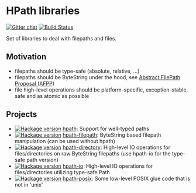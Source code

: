 # HPath libraries

[![Gitter chat](https://badges.gitter.im/Join%20Chat.svg)](https://gitter.im/hasufell/hpath?utm_source=badge&utm_medium=badge&utm_campaign=pr-badge&utm_content=badge) [![Build Status](https://api.travis-ci.org/hasufell/hpath.png?branch=master)](http://travis-ci.org/hasufell/hpath)

Set of libraries to deal with filepaths and files.

## Motivation

* filepaths should be type-safe (absolute, relative, ...)
* filepaths should be ByteString under the hood, see [Abstract FilePath Proposal (AFPP)](https://gitlab.haskell.org/ghc/ghc/wikis/proposal/abstract-file-path)
* file high-level operations should be platform-specific, exception-stable, safe and as atomic as possible

## Projects

* [![Hackage version](https://img.shields.io/hackage/v/hpath.svg?label=Hackage)](https://hackage.haskell.org/package/hpath) [hpath](./hpath): Support for well-typed paths
* [![Hackage version](https://img.shields.io/hackage/v/hpath-filepath.svg?label=Hackage)](https://hackage.haskell.org/package/hpath-filepath) [hpath-filepath](./hpath-filepath): ByteString based filepath manipulation (can be used without hpath)
* [![Hackage version](https://img.shields.io/hackage/v/hpath-directory.svg?label=Hackage)](https://hackage.haskell.org/package/hpath-directory) [hpath-directory](./hpath-directory): High-level IO operations for files/directories on raw ByteString filepaths (use hpath-io for the type-safe path version)
* [![Hackage version](https://img.shields.io/hackage/v/hpath-io.svg?label=Hackage)](https://hackage.haskell.org/package/hpath-io) [hpath-io](./hpath-io): High-level IO operations for files/directories utilizing type-safe Path
* [![Hackage version](https://img.shields.io/hackage/v/hpath-posix.svg?label=Hackage)](https://hackage.haskell.org/package/hpath-posix) [hpath-posix](./hpath-posix): Some low-level POSIX glue code that is not in 'unix'
